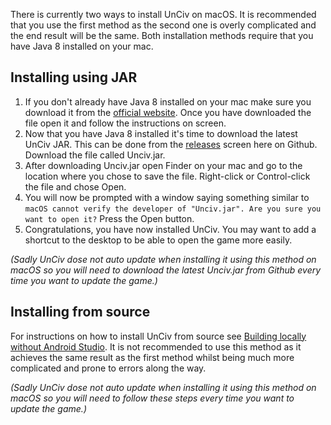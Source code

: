 There is currently two ways to install UnCiv on macOS. It is recommended that you use the first method as the second one is overly complicated and the end result will be the same. Both installation methods require that you have Java 8 installed on your mac.

## Installing using JAR

1. If you don't already have Java 8 installed on your mac make sure you download it from the [official website](https://java.com/en/download/). Once you have downloaded the file open it and follow the instructions on screen.
2. Now that you have Java 8 installed it's time to download the latest UnCiv JAR. This can be done from the [releases](https://github.com/yairm210/UnCiv/releases) screen here on Github. Download the file called Unciv.jar.
3. After downloading Unciv.jar open Finder on your mac and go to the location where you chose to save the file. Right-click or Control-click the file and chose Open.
4. You will now be prompted with a window saying something similar to `macOS cannot verify the developer of "Unciv.jar". Are you sure you want to open it?` Press the Open button.
5. Congratulations, you have now installed UnCiv. You may want to add a shortcut to the desktop to be able to open the game more easily.

_(Sadly UnCiv dose not auto update when installing it using this method on macOS so you will need to download the latest Unciv.jar from Github every time you want to update the game.)_

## Installing from source

For instructions on how to install UnCiv from source see [Building locally without Android Studio](https://github.com/yairm210/Unciv/wiki/Building-locally-without-Android-Studio). It is not recommended to use this method as it achieves the same result as the first method whilst being much more complicated and prone to errors along the way.

_(Sadly UnCiv dose not auto update when installing it using this method on macOS so you will need to follow these steps every time you want to update the game.)_